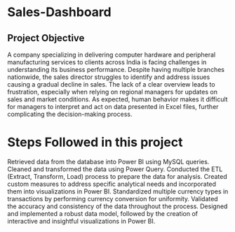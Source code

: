 # Sales-Dashboard
## Project Objective
A company specializing in delivering computer hardware and peripheral manufacturing services to clients across India is facing challenges in understanding its business performance. Despite having multiple branches nationwide, the sales director struggles to identify and address issues causing a gradual decline in sales. The lack of a clear overview leads to frustration, especially when relying on regional managers for updates on sales and market conditions. As expected, human behavior makes it difficult for managers to interpret and act on data presented in Excel files, further complicating the decision-making process.
# Steps Followed in this project
Retrieved data from the database into Power BI using MySQL queries.
Cleaned and transformed the data using Power Query.
Conducted the ETL (Extract, Transform, Load) process to prepare the data for analysis.
Created custom measures to address specific analytical needs and incorporated them into visualizations in Power BI.
Standardized multiple currency types in transactions by performing currency conversion for uniformity.
Validated the accuracy and consistency of the data throughout the process.
Designed and implemented a robust data model, followed by the creation of interactive and insightful visualizations in Power BI.
